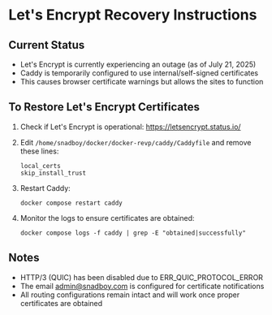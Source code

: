 # Let's Encrypt Recovery Instructions

## Current Status
- Let's Encrypt is currently experiencing an outage (as of July 21, 2025)
- Caddy is temporarily configured to use internal/self-signed certificates
- This causes browser certificate warnings but allows the sites to function

## To Restore Let's Encrypt Certificates

1. Check if Let's Encrypt is operational: https://letsencrypt.status.io/

2. Edit `/home/snadboy/docker/docker-revp/caddy/Caddyfile` and remove these lines:
   ```
   local_certs
   skip_install_trust
   ```

3. Restart Caddy:
   ```
   docker compose restart caddy
   ```

4. Monitor the logs to ensure certificates are obtained:
   ```
   docker compose logs -f caddy | grep -E "obtained|successfully"
   ```

## Notes
- HTTP/3 (QUIC) has been disabled due to ERR_QUIC_PROTOCOL_ERROR
- The email admin@snadboy.com is configured for certificate notifications
- All routing configurations remain intact and will work once proper certificates are obtained